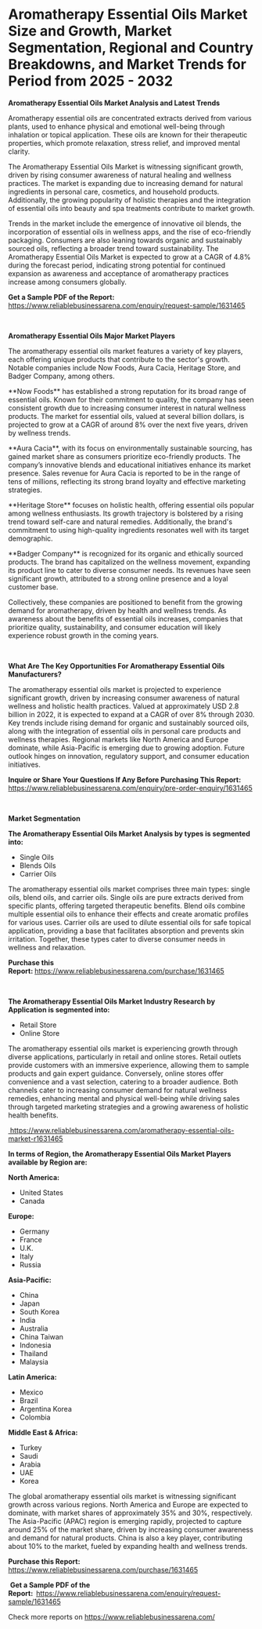 <p><h1>Aromatherapy Essential Oils Market Size and Growth, Market Segmentation, Regional and Country Breakdowns, and Market Trends for Period from 2025 -  2032</h1></p><p><strong>Aromatherapy Essential Oils Market Analysis and Latest Trends</strong></p>
<p><p>Aromatherapy essential oils are concentrated extracts derived from various plants, used to enhance physical and emotional well-being through inhalation or topical application. These oils are known for their therapeutic properties, which promote relaxation, stress relief, and improved mental clarity.</p><p>The Aromatherapy Essential Oils Market is witnessing significant growth, driven by rising consumer awareness of natural healing and wellness practices. The market is expanding due to increasing demand for natural ingredients in personal care, cosmetics, and household products. Additionally, the growing popularity of holistic therapies and the integration of essential oils into beauty and spa treatments contribute to market growth.</p><p>Trends in the market include the emergence of innovative oil blends, the incorporation of essential oils in wellness apps, and the rise of eco-friendly packaging. Consumers are also leaning towards organic and sustainably sourced oils, reflecting a broader trend toward sustainability. The Aromatherapy Essential Oils Market is expected to grow at a CAGR of 4.8% during the forecast period, indicating strong potential for continued expansion as awareness and acceptance of aromatherapy practices increase among consumers globally.</p></p>
<p><strong>Get a Sample PDF of the Report:&nbsp;</strong> <a href="https://www.reliablebusinessarena.com/enquiry/request-sample/1631465?utm_campaign=1891&utm_medium=2&utm_source=Github&utm_content=ia&utm_term=05042025&utm_id=aromatherapy-essential-oils">https://www.reliablebusinessarena.com/enquiry/request-sample/1631465</a></p>
<p>&nbsp;</p>
<p><strong>Aromatherapy Essential Oils Major Market Players</strong></p>
<p><p>The aromatherapy essential oils market features a variety of key players, each offering unique products that contribute to the sector's growth. Notable companies include Now Foods, Aura Cacia, Heritage Store, and Badger Company, among others.</p><p>**Now Foods** has established a strong reputation for its broad range of essential oils. Known for their commitment to quality, the company has seen consistent growth due to increasing consumer interest in natural wellness products. The market for essential oils, valued at several billion dollars, is projected to grow at a CAGR of around 8% over the next five years, driven by wellness trends.</p><p>**Aura Cacia**, with its focus on environmentally sustainable sourcing, has gained market share as consumers prioritize eco-friendly products. The company’s innovative blends and educational initiatives enhance its market presence. Sales revenue for Aura Cacia is reported to be in the range of tens of millions, reflecting its strong brand loyalty and effective marketing strategies.</p><p>**Heritage Store** focuses on holistic health, offering essential oils popular among wellness enthusiasts. Its growth trajectory is bolstered by a rising trend toward self-care and natural remedies. Additionally, the brand's commitment to using high-quality ingredients resonates well with its target demographic.</p><p>**Badger Company** is recognized for its organic and ethically sourced products. The brand has capitalized on the wellness movement, expanding its product line to cater to diverse consumer needs. Its revenues have seen significant growth, attributed to a strong online presence and a loyal customer base.</p><p>Collectively, these companies are positioned to benefit from the growing demand for aromatherapy, driven by health and wellness trends. As awareness about the benefits of essential oils increases, companies that prioritize quality, sustainability, and consumer education will likely experience robust growth in the coming years.</p></p>
<p>&nbsp;</p>
<p><strong>What Are The Key Opportunities For Aromatherapy Essential Oils Manufacturers?</strong></p>
<p><p>The aromatherapy essential oils market is projected to experience significant growth, driven by increasing consumer awareness of natural wellness and holistic health practices. Valued at approximately USD 2.8 billion in 2022, it is expected to expand at a CAGR of over 8% through 2030. Key trends include rising demand for organic and sustainably sourced oils, along with the integration of essential oils in personal care products and wellness therapies. Regional markets like North America and Europe dominate, while Asia-Pacific is emerging due to growing adoption. Future outlook hinges on innovation, regulatory support, and consumer education initiatives.</p></p>
<p><strong>Inquire or Share Your Questions If Any Before Purchasing This Report:</strong> <a href="https://www.reliablebusinessarena.com/enquiry/pre-order-enquiry/1631465?utm_campaign=1891&utm_medium=2&utm_source=Github&utm_content=ia&utm_term=05042025&utm_id=aromatherapy-essential-oils">https://www.reliablebusinessarena.com/enquiry/pre-order-enquiry/1631465</a></p>
<p>&nbsp;</p>
<p><strong>Market Segmentation</strong></p>
<p><strong>The Aromatherapy Essential Oils Market Analysis by types is segmented into:</strong></p>
<p><ul><li>Single Oils</li><li>Blends Oils</li><li>Carrier Oils</li></ul></p>
<p><p>The aromatherapy essential oils market comprises three main types: single oils, blend oils, and carrier oils. Single oils are pure extracts derived from specific plants, offering targeted therapeutic benefits. Blend oils combine multiple essential oils to enhance their effects and create aromatic profiles for various uses. Carrier oils are used to dilute essential oils for safe topical application, providing a base that facilitates absorption and prevents skin irritation. Together, these types cater to diverse consumer needs in wellness and relaxation.</p></p>
<p><strong>Purchase this Report:&nbsp;</strong><a href="https://www.reliablebusinessarena.com/purchase/1631465?utm_campaign=1891&utm_medium=2&utm_source=Github&utm_content=ia&utm_term=05042025&utm_id=aromatherapy-essential-oils">https://www.reliablebusinessarena.com/purchase/1631465</a></p>
<p>&nbsp;</p>
<p><strong>The Aromatherapy Essential Oils Market Industry Research by Application is segmented into:</strong></p>
<p><ul><li>Retail Store</li><li>Online Store</li></ul></p>
<p><p>The aromatherapy essential oils market is experiencing growth through diverse applications, particularly in retail and online stores. Retail outlets provide customers with an immersive experience, allowing them to sample products and gain expert guidance. Conversely, online stores offer convenience and a vast selection, catering to a broader audience. Both channels cater to increasing consumer demand for natural wellness remedies, enhancing mental and physical well-being while driving sales through targeted marketing strategies and a growing awareness of holistic health benefits.</p></p>
<p><a href="https://www.reliablebusinessarena.com/aromatherapy-essential-oils-market-r1631465?utm_campaign=1891&utm_medium=2&utm_source=Github&utm_content=ia&utm_term=05042025&utm_id=aromatherapy-essential-oils">&nbsp;https://www.reliablebusinessarena.com/aromatherapy-essential-oils-market-r1631465</a></p>
<p><strong>In terms of Region, the Aromatherapy Essential Oils Market Players available by Region are:</strong></p>
<p>
    <p> <strong> North America: </strong>
        <ul>
            <li>United States</li>
            <li>Canada</li>
        </ul>
        </p> 
    <p> <strong> Europe: </strong>
        <ul>
            <li>Germany</li>
            <li>France</li>
            <li>U.K.</li>
            <li>Italy</li>
            <li>Russia</li>
        </ul>
        </p> 
    <p> <strong> Asia-Pacific: </strong>
        <ul>
            <li>China</li>
            <li>Japan</li>
            <li>South Korea</li>
            <li>India</li>
            <li>Australia</li>
            <li>China Taiwan</li>
            <li>Indonesia</li>
            <li>Thailand</li>
            <li>Malaysia</li>
        </ul>
        </p> 
    <p> <strong> Latin America: </strong>
        <ul>
            <li>Mexico</li>
            <li>Brazil</li>
            <li>Argentina Korea</li>
            <li>Colombia</li>
        </ul>
        </p> 
    <p> <strong> Middle East & Africa: </strong>
        <ul>
            <li>Turkey</li>
            <li>Saudi</li>
            <li>Arabia</li>
            <li>UAE</li>
            <li>Korea</li>
        </ul>
    </p>
    </p>
<p><p>The global aromatherapy essential oils market is witnessing significant growth across various regions. North America and Europe are expected to dominate, with market shares of approximately 35% and 30%, respectively. The Asia-Pacific (APAC) region is emerging rapidly, projected to capture around 25% of the market share, driven by increasing consumer awareness and demand for natural products. China is also a key player, contributing about 10% to the market, fueled by expanding health and wellness trends.</p></p>
<p><strong>Purchase this Report: </strong><a href="https://www.reliablebusinessarena.com/purchase/1631465?utm_campaign=1891&utm_medium=2&utm_source=Github&utm_content=ia&utm_term=05042025&utm_id=aromatherapy-essential-oils">https://www.reliablebusinessarena.com/purchase/1631465</a></p>
<p>&nbsp;<strong>Get a Sample PDF of the Report:&nbsp;&nbsp;</strong><a href="https://www.reliablebusinessarena.com/enquiry/request-sample/1631465?utm_campaign=1891&utm_medium=2&utm_source=Github&utm_content=ia&utm_term=05042025&utm_id=aromatherapy-essential-oils">https://www.reliablebusinessarena.com/enquiry/request-sample/1631465</a></p>
<p><strong></strong></p>
<p>Check more reports on <a href="https://www.reliablebusinessarena.com/?utm_campaign=1891&utm_medium=2&utm_source=Github&utm_content=ia&utm_term=05042025&utm_id=aromatherapy-essential-oils">https://www.reliablebusinessarena.com/</a></p>